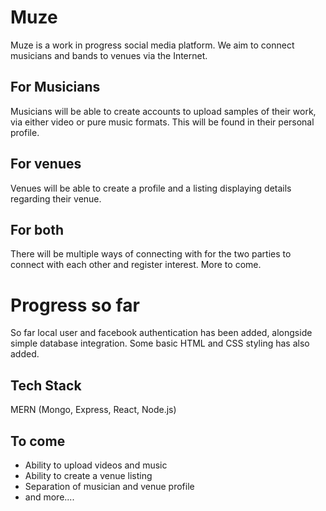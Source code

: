 # Muze

  Muze is a work in progress social media platform. We aim to connect musicians and bands to venues via the Internet.

## For Musicians

  Musicians will be able to create accounts to upload samples of their work, via either video or pure music formats. This will be found in their personal profile.

## For venues

  Venues will be able to create a profile and a listing displaying details regarding their venue.

## For both

  There will be multiple ways of connecting with for the two parties to connect with each other and register interest. More to come.

# Progress so far

  So far local user and facebook authentication has been added, alongside simple database integration. Some basic HTML and CSS styling has also added.

## Tech Stack

  MERN (Mongo, Express, React, Node.js)

## To come

* Ability to upload videos and music
* Ability to create a venue listing
* Separation of musician and venue profile
* and more....
